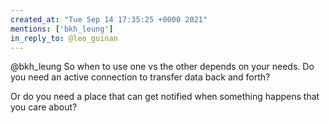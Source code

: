 ```yaml
---
created_at: "Tue Sep 14 17:35:25 +0000 2021"
mentions: ['bkh_leung']
in_reply_to: @leo_guinan
---
```


@bkh_leung So when to use one vs the other depends on your needs. Do you need an active connection to transfer data back and forth? 

Or do you need a place that can get notified when something happens that you care about?